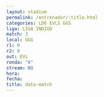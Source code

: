 ```yaml
---
layout: stadium
permalink: /entrenador/:title.html
categories: LD6 EVLS GGS
liga: LIGA INDIGO
match: 3
local: GGG
r1: 0
r2: 0
out: EVL
ronda: "6"
stream: NO
hora: 
fecha: 
title: data-match
---
```

